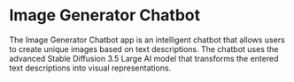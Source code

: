 # Image Generator Chatbot

The Image Generator Chatbot app is an intelligent chatbot that allows users to create unique images based on text descriptions. The chatbot uses the advanced Stable Diffusion 3.5 Large AI model that transforms the entered text descriptions into visual representations.
